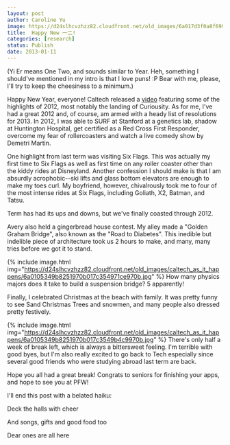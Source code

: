 ```yaml
---
layout: post
author: Caroline Yu
image: https://d24slhcvzhzz82.cloudfront.net/old_images/6a017d3f0a8f69970c017d3f786160970c-320wi.jpg
title:  Happy New 一二!
categories: [research]
status: Publish
date: 2013-01-11
---
```



(Yi Er means One Two, and sounds similar to Year. Heh, something I should've mentioned in my intro is that I love puns! :P Bear with me, please, I'll try to keep the cheesiness to a minimum.)

Happy New Year, everyone! Caltech released a <a href="https://www.youtube.com/watch?v=SifJ7_9OxNY" target="_self">video</a> featuring some of the highlights of 2012, most notably the landing of Curiousity. As for me, I've had a great 2012 and, of course, am armed with a heady list of resolutions for 2013. In 2012, I was able to SURF at Stanford at a genetics lab, shadow at Huntington Hospital, get certified as a Red Cross First Responder, overcome my fear of rollercoasters and watch a live comedy show by Demetri Martin.

One highlight from last term was visiting Six Flags. This was actually my first time to Six Flags as well as first time on any roller coaster other than the kiddy rides at Disneyland. Another confession I should make is that I am absurdly acrophobic--ski lifts and glass bottom elevators are enough to make my toes curl. My boyfriend, however, chivalrously took me to four of the most intense rides at Six Flags, including Goliath, X2, Batman, and Tatsu. 

Term has had its ups and downs, but we've finally coasted through 2012. 

Avery also held a gingerbread house contest. My alley made a "Golden Graham Bridge", also known as the "Road to Diabetes". This inedible but indelible piece of architecture took us 2 hours to make, and many, many tries before we got it to stand. 

{% include image.html img="https://d24slhcvzhzz82.cloudfront.net/old_images/caltech_as_it_happens/6a0105349b8251970b017c354971ce970b.jpg" %}
How many physics majors does it take to build a suspension bridge? 5 apparently! 

Finally, I celebrated Christmas at the beach with family. It was pretty funny to see Sand Christmas Trees and snowmen, and many people also dressed pretty festively.


{% include image.html img="https://d24slhcvzhzz82.cloudfront.net/old_images/caltech_as_it_happens/6a0105349b8251970b017c3549b4c9970b.jpg" %}
There's only half a week of break left, which is always a bittersweet feeling. I'm terrible with good byes, but I'm also really excited to go back to Tech especially since several good friends who were studying abroad last term are back. 

Hope you all had a great break! Congrats to seniors for finishing your apps, and hope to see you at PFW! 

I'll end this post with a belated haiku:


Deck the halls with cheer

And songs, gifts and good food too

Dear ones are all here

